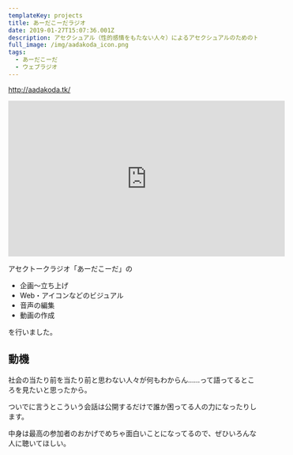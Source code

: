 ```yaml
---
templateKey: projects
title: あーだこーだラジオ
date: 2019-01-27T15:07:36.001Z
description: アセクシュアル（性的感情をもたない人々）によるアセクシュアルのためのトークです。私は茶々を入れる役として参加しています。
full_image: /img/aadakoda_icon.png
tags:
  - あーだこーだ
  - ウェブラジオ
---
```

<http://aadakoda.tk/>

<iframe width="560" height="315" src="https://www.youtube.com/embed/uUVZcFRdF20" frameborder="0" allow="accelerometer; autoplay; encrypted-media; gyroscope; picture-in-picture" allowfullscreen></iframe>

アセクトークラジオ「あーだこーだ」の

* 企画〜立ち上げ
* Web・アイコンなどのビジュアル
* 音声の編集
* 動画の作成

を行いました。



## 動機

社会の当たり前を当たり前と思わない人々が何もわからん……って語ってるところを見たいと思ったから。

ついでに言うとこういう会話は公開するだけで誰か困ってる人の力になったりします。

中身は最高の参加者のおかげでめちゃ面白いことになってるので、ぜひいろんな人に聴いてほしい。
